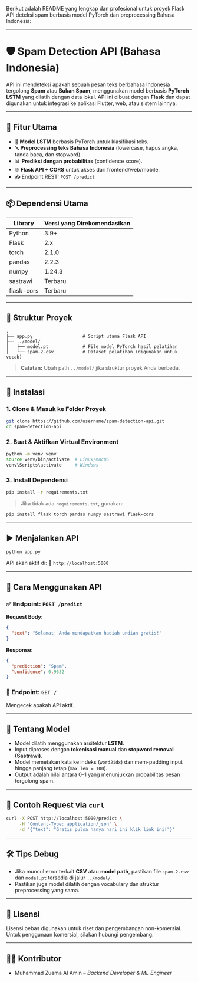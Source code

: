 Berikut adalah README yang lengkap dan profesional untuk proyek Flask API deteksi spam berbasis model PyTorch dan preprocessing Bahasa Indonesia:

---

# 🛡️ Spam Detection API (Bahasa Indonesia)

API ini mendeteksi apakah sebuah pesan teks berbahasa Indonesia tergolong **Spam** atau **Bukan Spam**, menggunakan model berbasis **PyTorch LSTM** yang dilatih dengan data lokal. API ini dibuat dengan **Flask** dan dapat digunakan untuk integrasi ke aplikasi Flutter, web, atau sistem lainnya.

---

## 🚀 Fitur Utama

* 🧠 **Model LSTM** berbasis PyTorch untuk klasifikasi teks.
* 🔤 **Preprocessing teks Bahasa Indonesia** (lowercase, hapus angka, tanda baca, dan stopword).
* 📊 **Prediksi dengan probabilitas** (confidence score).
* 🌐 **Flask API + CORS** untuk akses dari frontend/web/mobile.
* 📥 Endpoint REST: `POST /predict`

---

## 📦 Dependensi Utama

| Library    | Versi yang Direkomendasikan |
| ---------- | --------------------------- |
| Python     | 3.9+                        |
| Flask      | 2.x                         |
| torch      | 2.1.0                       |
| pandas     | 2.2.3                       |
| numpy      | 1.24.3                      |
| sastrawi   | Terbaru                     |
| flask-cors | Terbaru                     |

---

## 📁 Struktur Proyek

```
.
├── app.py                   # Script utama Flask API
├── ../model/
│   ├── model.pt             # File model PyTorch hasil pelatihan
│   └── spam-2.csv           # Dataset pelatihan (digunakan untuk vocab)
```

> **Catatan:** Ubah path `../model/` jika struktur proyek Anda berbeda.

---

## 🔧 Instalasi

### 1. Clone & Masuk ke Folder Proyek

```bash
git clone https://github.com/username/spam-detection-api.git
cd spam-detection-api
```

### 2. Buat & Aktifkan Virtual Environment

```bash
python -m venv venv
source venv/bin/activate  # Linux/macOS
venv\Scripts\activate     # Windows
```

### 3. Install Dependensi

```bash
pip install -r requirements.txt
```

> Jika tidak ada `requirements.txt`, gunakan:

```bash
pip install flask torch pandas numpy sastrawi flask-cors
```

---

## ▶️ Menjalankan API

```bash
python app.py
```

API akan aktif di:
📍 `http://localhost:5000`

---

## 📨 Cara Menggunakan API

### ✅ Endpoint: `POST /predict`

**Request Body:**

```json
{
  "text": "Selamat! Anda mendapatkan hadiah undian gratis!"
}
```

**Response:**

```json
{
  "prediction": "Spam",
  "confidence": 0.9632
}
```

### 🔄 Endpoint: `GET /`

Mengecek apakah API aktif.

---

## 🧠 Tentang Model

* Model dilatih menggunakan arsitektur **LSTM**.
* Input diproses dengan **tokenisasi manual** dan **stopword removal (Sastrawi)**.
* Model memetakan kata ke indeks (`word2idx`) dan mem-padding input hingga panjang tetap (`max_len = 100`).
* Output adalah nilai antara 0–1 yang menunjukkan probabilitas pesan tergolong spam.

---

## 🧪 Contoh Request via `curl`

```bash
curl -X POST http://localhost:5000/predict \
     -H "Content-Type: application/json" \
     -d '{"text": "Gratis pulsa hanya hari ini klik link ini!"}'
```

---

## 🛠 Tips Debug

* Jika muncul error terkait **CSV** atau **model path**, pastikan file `spam-2.csv` dan `model.pt` tersedia di jalur `../model/`.
* Pastikan juga model dilatih dengan vocabulary dan struktur preprocessing yang sama.

---

## 📜 Lisensi

Lisensi bebas digunakan untuk riset dan pengembangan non-komersial. Untuk penggunaan komersial, silakan hubungi pengembang.

---

## 👨‍💻 Kontributor

* Muhammad Zuama Al Amin – *Backend Developer & ML Engineer*
